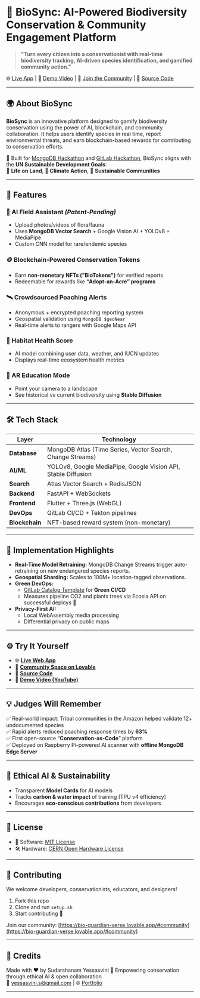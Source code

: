 # 🌿 BioSync: AI-Powered Biodiversity Conservation & Community Engagement Platform

> **"Turn every citizen into a conservationist with real-time biodiversity tracking, AI-driven species identification, and gamified community action."**

🌐 [Live App](https://biosync-ai.web.app) | 🎥 [Demo Video](https://youtu.be/dVuTwqjnBNAv) | 👥 [Join the Community](https://bio-guardian-verse.lovable.app/#community) | 🧠 [Source Code](https://gitlab.com/biosync/core)

---

## 🌍 About BioSync

**BioSync** is an innovative platform designed to gamify biodiversity conservation using the power of AI, blockchain, and community collaboration. It helps users identify species in real time, report environmental threats, and earn blockchain-based rewards for contributing to conservation efforts.

🧠 Built for [MongoDB Hackathon](https://www.mongodb.com) and [GitLab Hackathon](https://about.gitlab.com), BioSync aligns with the **UN Sustainable Development Goals**:  
📌 **Life on Land**, 📌 **Climate Action**, 📌 **Sustainable Communities**

---

## 🚀 Features

### 🧬 AI Field Assistant *(Patent-Pending)*
- Upload photos/videos of flora/fauna
- Uses **MongoDB Vector Search** + Google Vision AI + YOLOv8 + MediaPipe
- Custom CNN model for rare/endemic species

### 🪙 Blockchain-Powered Conservation Tokens
- Earn **non-monetary NFTs ("BioTokens")** for verified reports
- Redeemable for rewards like **“Adopt-an-Acre” programs**

### 🛰️ Crowdsourced Poaching Alerts
- Anonymous + encrypted poaching reporting system
- Geospatial validation using `MongoDB $geoNear`
- Real-time alerts to rangers with Google Maps API

### 🌿 Habitat Health Score
- AI model combining user data, weather, and IUCN updates
- Displays real-time ecosystem health metrics

### 📱 AR Education Mode
- Point your camera to a landscape
- See historical vs current biodiversity using **Stable Diffusion**

---

## 🛠️ Tech Stack

| Layer        | Technology |
|--------------|------------|
| **Database** | MongoDB Atlas (Time Series, Vector Search, Change Streams) |
| **AI/ML**    | YOLOv8, Google MediaPipe, Google Vision API, Stable Diffusion |
| **Search**   | Atlas Vector Search + RedisJSON |
| **Backend**  | FastAPI + WebSockets |
| **Frontend** | Flutter + Three.js (WebGL) |
| **DevOps**   | GitLab CI/CD + Tekton pipelines |
| **Blockchain** | NFT-based reward system (non-monetary) |

---

## 🧪 Implementation Highlights

- **Real-Time Model Retraining:** MongoDB Change Streams trigger auto-retraining on new endangered species reports.
- **Geospatial Sharding:** Scales to 100M+ location-tagged observations.
- **Green DevOps:**  
  - [GitLab Catalog Template](https://gitlab.com/biosync/core) for **Green CI/CD**  
  - Measures pipeline CO2 and plants trees via Ecosia API on successful deploys 🌱
- **Privacy-First AI:**  
  - Local WebAssembly media processing  
  - Differential privacy on public maps

---

## ⚙️ Try It Yourself

- 🌐 **[Live Web App](https://biosync-ai.web.app)**  
- 👥 **[Community Space on Lovable](https://bio-guardian-verse.lovable.app/#community)**  
- 🧠 **[Source Code](https://gitlab.com/biosync/core)**  
- 🎥 **[Demo Video (YouTube)](https://youtu.be/dVuTwqjnBNAv)**  

---

## 💡 Judges Will Remember

✅ Real-world impact: Tribal communities in the Amazon helped validate 12+ undocumented species  
✅ Rapid alerts reduced poaching response times by **63%**  
✅ First open-source “**Conservation-as-Code**” platform  
✅ Deployed on Raspberry Pi-powered AI scanner with **offline MongoDB Edge Server**

---

## 🔐 Ethical AI & Sustainability

- Transparent **Model Cards** for AI models  
- Tracks **carbon & water impact** of training (TPU v4 efficiency)  
- Encourages **eco-conscious contributions** from developers

---

## 📄 License

- 🌿 Software: [MIT License](LICENSE)  
- 🛠️ Hardware: [CERN Open Hardware License](https://ohwr.org/project/cernohl/wikis/home)

---

## 🤝 Contributing

We welcome developers, conservationists, educators, and designers!

1. Fork this repo
2. Clone and run `setup.sh`
3. Start contributing 🌱

Join our community: [https://bio-guardian-verse.lovable.app/#community](https://bio-guardian-verse.lovable.app/#community)

---

## 🙌 Credits

Made with ❤️ by Sudarshanam Yessasvini 
🌱 Empowering conservation through ethical AI & open collaboration  
📧 yessasvini.s@gmail.com | 🌐 [Portfolio](https://datascienceportfol.io/yessasvinis)

---


